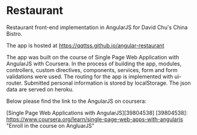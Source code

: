 # Restaurant

Restaurant front-end implementation in AngularJS for David Chu's China Bistro.


The app is hosted at https://qqttss.github.io/angular-restaurant

The app was built on the course of Single Page Web Application with AngularJS with Coursera. In the process of building the app, modules, controllers, custom directives, components, services, form and form validations were used. The routing for the app is implemented with ui-router. Submitted personal information is stored by localStorage. The json data are served on heroku.

Below please find the link to the AngularJS on coursera: 

  [Single Page Web Applications with AngularJS][39804538]
  [39804538]: https://www.coursera.org/learn/single-page-web-apps-with-angularjs "Enroll in the course on AngluarJS"
